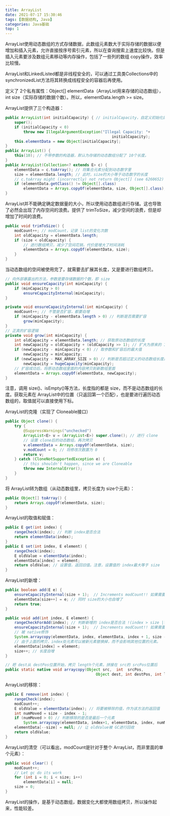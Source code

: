 ```yaml
---
title: ArrayList
date: 2021-07-17 15:30:46
tags: [数据结构, Java]
categories: Java基础
top: 1
---
```


ArrayList使用动态数组的方式存储数据，此数组元素数大于实际存储的数据以便增加和插入元素，允许直接按序号索引元素，所以在查询搜索上速度比较快。但是插入元素要涉及数组元素移动等内存操作，包括了一些列的数组 copy操作，效率比较慢。

ArrayList和LinkedListed都是非线程安全的，可以通过工具类Collections中的synchronizedList方法将其转换成线程安全的容器后再使用。

定义了 2个私有属性：Object[] elementData（ArrayList用来存储的动态数组），int size（实际存储的数据个数）。所以，elementData.length >= size。

ArrayList提供了三个构造器：

```java
public ArrayList(int initialCapacity) { // initialCapacity，自定义初始化的动态数组长度
    super();
    if (initialCapacity < 0)
        throw new IllegalArgumentException("Illegal Capacity: "+
                                               initialCapacity);
    this.elementData = new Object[initialCapacity];
}
public ArrayList() {
    this(10); // 不带参数的构造器，默认为存储的动态数组分配了 10个长度。
}
public ArrayList(Collection<? extends E> c) {
    elementData = c.toArray(); // 将集合元素分配到动态数字里
    size = elementData.length; // 此时，size的大小等于动态数字的长度
    // c.toArray might (incorrectly) not return Object[] (see 6260652)
    if (elementData.getClass() != Object[].class)
        elementData = Arrays.copyOf(elementData, size, Object[].class);
}
```

ArrayList并不能确定确定数据量的大小，所以使用动态数组进行存储。这也导致了必然会出现了内存空间的浪费。提供了 trimToSize，减少空间的浪费，但是却增加了时间的浪费。

```java
public void trimToSize() {
    modCount++; // modCount，记录 list的变化次数
    int oldCapacity = elementData.length;
    if (size < oldCapacity) {
        // 进行数组拷贝，减少了空间花销，代价是增大了时间消耗
        elementData = Arrays.copyOf(elementData, size);
    }
}
```

当动态数组的空间被使用完了，就需要去扩展其长度，又是要进行数组拷贝。

```java
// 向外部暴露出的方法，参数是要存储数据的个数，即 size
public void ensureCapacity(int minCapacity) {
    if (minCapacity > 0)
        ensureCapacityInternal(minCapacity);
}

private void ensureCapacityInternal(int minCapacity) {
    modCount++; // 不管是否扩容，都要自增
    if (minCapacity - elementData.length > 0) // 判断是否需要扩容
        grow(minCapacity);
}
// 正真的扩容逻辑
private void grow(int minCapacity) {
    int oldCapacity = elementData.length; // 获取原动态数组的长度
    int newCapacity = oldCapacity + (oldCapacity >> 1); // 扩大为原来的 1.5倍，右移是除法
    if (newCapacity - minCapacity < 0) // 取参数和扩容后的最大值
        newCapacity = minCapacity;
    if (newCapacity - MAX_ARRAY_SIZE > 0) // 判断是否超过定义的动态数组长度最大值
        newCapacity = hugeCapacity(minCapacity);
    // 扩容成功后，将原动态数组里面的内容拷贝到新数组里面
    elementData = Arrays.copyOf(elementData, newCapacity);
}
```

注意，调用 size()、isEmpty()等方法，长度指的都是 size，而不是动态数组的长度。获取元素在 ArrayList中的位置（只返回第一个匹配），也是要进行遍历动态数组的，取值就可以直接使用下标。

ArrayList的克隆（实现了 Cloneable接口）

```java
public Object clone() {
    try {
        @SuppressWarnings("unchecked")
        ArrayList<E> v = (ArrayList<E>) super.clone(); // 进行 clone
        // 设置 clone后的动态数组，再次拷贝
        v.elementData = Arrays.copyOf(elementData, size);
        v.modCount = 0; // 将修改次数置为 0
        return v;
    } catch (CloneNotSupportedException e) {
        // this shouldn't happen, since we are Cloneable
        throw new InternalError();
    }
}
```

将 ArrayList转为数组（从动态数组里，拷贝长度为 size个元素）：

```java
public Object[] toArray() {
    return Arrays.copyOf(elementData, size);
}
```

ArrayList的取值和赋值：

```java
public E get(int index) {
    rangeCheck(index); // 判断 index是否合法
    return elementData(index);
}
public E set(int index, E element) {
    rangeCheck(index);
    E oldValue = elementData(index);
    elementData[index] = element;
    return oldValue; // 设置值，返回旧值。注意，设置值的 index最大等于 size
}
```

ArrayList的新增：

```java
public boolean add(E e) {
    ensureCapacityInternal(size + 1);  // Increments modCount!! 如果需要扩容，进行扩容
    elementData[size++] = e; // 同时 size的大小也自增了
    return true;
}

public void add(int index, E element) {
    rangeCheckForAdd(index); // 判断新增的 index是否合法 !(index > size || index < 0)
    ensureCapacityInternal(size + 1);  // Increments modCount!! 如果需要扩容，进行扩容
    // 被 native修饰
    System.arraycopy(elementData, index, elementData, index + 1, size - index);
    // 由于上面的拷贝，index处元素可以被新元素替换掉，而不会影响其他位置的元素。
    elementData[index] = element;
    size++; // 长度自增
}

// 把 dest从 destPos位置开始，拷贝 length个元素，拼接在 src的 srcPos位置后
public static native void arraycopy(Object src,  int  srcPos,
                                        Object dest, int destPos, int length);
```

ArrayList的移除：

```java
public E remove(int index) {
    rangeCheck(index);
    modCount++;
    E oldValue = elementData(index); // 将要被移除的值，作为该方法的返回值
    int numMoved = size - index - 1;
    if (numMoved > 0) // 判断移除的是否是最后一个元素
        System.arraycopy(elementData, index+1, elementData, index, numMoved);
    elementData[--size] = null; // 让 oldValue被 GC进行回收
    return oldValue;
}
```

ArrayList的清空（可以看出，modCount是针对于整个 ArrayList，而非里面的单个元素）：

```java
public void clear() {
    modCount++;
    // Let gc do its work
    for (int i = 0; i < size; i++)
        elementData[i] = null;
    size = 0;
}
```

ArrayList的操作，是基于动态数组，数据变化大都使用数组拷贝，所以操作起来，性能较差。